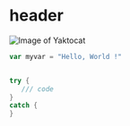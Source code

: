# header

![Image of Yaktocat](https://octodex.github.com/images/yaktocat.png)


``` javascript
var myvar = "Hello, World !"
```

``` csharp

try {
   /// code
}
catch {
}

```
